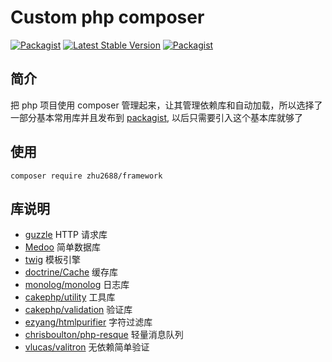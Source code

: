 # Custom php composer

[![Packagist](https://img.shields.io/packagist/l/zhu2688/framework.svg?style=plastic)](https://packagist.org/packages/zhu2688/framework)
[![Latest Stable Version](http://img.shields.io/packagist/v/zhu2688/framework.svg?style=plastic)](https://packagist.org/packages/zhu2688/framework)
[![Packagist](https://img.shields.io/packagist/dt/zhu2688/framework.svg?style=plastic)](https://packagist.org/packages/zhu2688/framework)

## 简介

把 php 项目使用 composer 管理起来，让其管理依赖库和自动加载，所以选择了一部分基本常用库并且发布到 [packagist](https://packagist.org), 以后只需要引入这个基本库就够了

## 使用

```
composer require zhu2688/framework
```

## 库说明

* [guzzle](https://github.com/guzzle/guzzle) HTTP 请求库
* [Medoo](https://github.com/catfan/Medoo) 简单数据库
* [twig](https://github.com/twigphp/Twig) 模板引擎
* [doctrine/Cache](https://github.com/doctrine/cache) 缓存库
* [monolog/monolog](https://github.com/Seldaek/monolog) 日志库
* [cakephp/utility](https://github.com/cakephp/utility) 工具库
* [cakephp/validation](https://github.com/cakephp/validation) 验证库
* [ezyang/htmlpurifier](https://github.com/ezyang/htmlpurifier) 字符过滤库
* [chrisboulton/php-resque](https://github.com/chrisboulton/php-resque) 轻量消息队列
* [vlucas/valitron](https://github.com/vlucas/valitron) 无依赖简单验证

